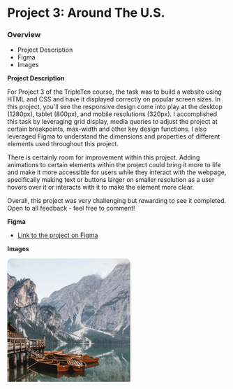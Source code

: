 # Project 3: Around The U.S.

### Overview

- Project Description
- Figma
- Images

**Project Description**

For Project 3 of the TripleTen course, the task was to build a website using HTML and CSS and have it displayed correctly on popular screen sizes. In this project, you'll see the responsive design come into play at the desktop (1280px), tablet (800px), and mobile resolutions (320px). I accomplished this task by leveraging grid display, media queries to adjust the project at certain breakpoints, max-width and other key design functions. I also leveraged Figma to understand the dimensions and properties of different elements used throughout this project.

There is certainly room for improvement within this project. Adding animations to certain elements within the project could bring it more to life and make it more accessible for users while they interact with the webpage, specifically making text or buttons larger on smaller resolution as a user hovers over it or interacts with it to make the element more clear.

Overall, this project was very challenging but rewarding to see it completed. Open to all feedback - feel free to comment!

**Figma**

- [Link to the project on Figma](https://www.figma.com/design/Es8zZP3ARGH9JGcw60i3OD/Sprint-3_-Around-the-US?node-id=0-1&t=tgycVlxzaRIFh0uD-0)

**Images**

![Alt Text](https://github.com/dshangold/se_project_aroundtheus/blob/main/images/lago-di-braies.png)
